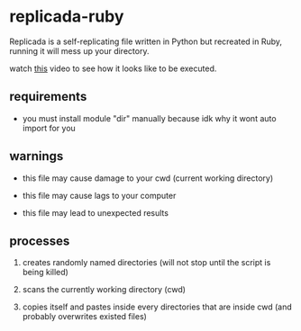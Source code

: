 # replicada-ruby
Replicada is a self-replicating file written in Python but recreated in Ruby, running it will mess up your directory.

watch [this](https://youtu.be/OF-MyzlaXW4) video to see how it looks like to be executed.

## requirements

- you must install module "dir" manually because idk why it wont auto import for you

## warnings

- this file may cause damage to your cwd (current working directory)

- this file may cause lags to your computer

- this file may lead to unexpected results

## processes

1. creates randomly named directories (will not stop until the script is being killed)

2. scans the currently working directory (cwd)

3. copies itself and pastes inside every directories that are inside cwd (and probably overwrites existed files)
